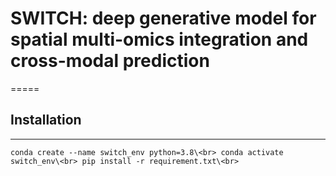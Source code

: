 # SWITCH: deep generative model for spatial multi-omics integration and cross-modal prediction
=====
## Installation
----
`conda create --name switch_env python=3.8\<br>
conda activate switch_env\<br>
pip install -r requirement.txt\<br>`
